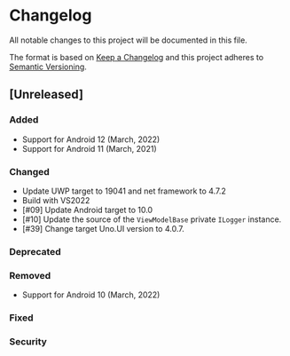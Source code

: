 # Changelog
All notable changes to this project will be documented in this file.

The format is based on [Keep a Changelog](http://keepachangelog.com/en/1.0.0/)
and this project adheres to [Semantic Versioning](http://semver.org/spec/v2.0.0.html).

## [Unreleased]

### Added
* Support for Android 12 (March, 2022)
* Support for Android 11 (March, 2021)

### Changed
* Update UWP target to 19041 and net framework to 4.7.2
* Build with VS2022
* [#09] Update Android target to 10.0
* [#10] Update the source of the `ViewModelBase` private `ILogger` instance.
* [#39] Change target Uno.UI version to 4.0.7.

### Deprecated

### Removed
* Support for Android 10 (March, 2022)

### Fixed

### Security
